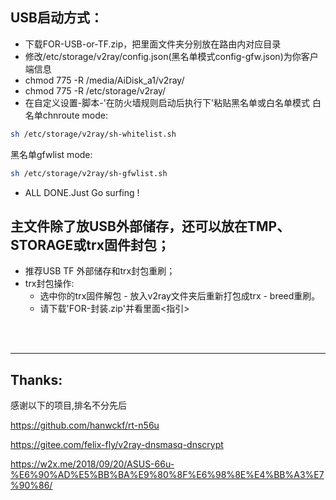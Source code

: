 ## USB启动方式：
* 下载FOR-USB-or-TF.zip，把里面文件夹分别放在路由内对应目录
* 修改/etc/storage/v2ray/config.json(黑名单模式config-gfw.json)为你客户端信息
* chmod 775 -R /media/AiDisk_a1/v2ray/
* chmod 775 -R /etc/storage/v2ray/
* 在自定义设置-脚本-'在防火墙规则启动后执行下'粘贴黑名单或白名单模式
白名单chnroute mode:
```Bash
sh /etc/storage/v2ray/sh-whitelist.sh
```

黑名单gfwlist mode:
```Bash
sh /etc/storage/v2ray/sh-gfwlist.sh
```

* ALL DONE.Just Go surfing !

## 主文件除了放USB外部储存，还可以放在TMP、STORAGE或trx固件封包；
* 推荐USB TF 外部储存和trx封包重刷； 
* trx封包操作:
    * 选中你的trx固件解包 - 放入v2ray文件夹后重新打包成trx - breed重刷。
    * 请下载'FOR-封装.zip'并看里面<指引>

 <br>
  
 <br>
 
-------------
## Thanks:
感谢以下的项目,排名不分先后

https://github.com/hanwckf/rt-n56u

https://gitee.com/felix-fly/v2ray-dnsmasq-dnscrypt

https://w2x.me/2018/09/20/ASUS-66u-%E6%90%AD%E5%BB%BA%E9%80%8F%E6%98%8E%E4%BB%A3%E7%90%86/
